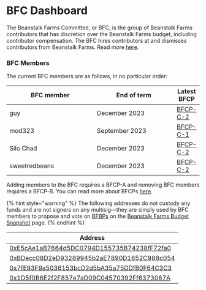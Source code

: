 # BFC Dashboard

The Beanstalk Farms Committee, or BFC, is the group of Beanstalk Farms contributors that has discretion over the Beanstalk Farms budget, including contributor compensation. The BFC hires contributors at and dismisses contributors from Beanstalk Farms. Read more [here](./#beanstalk-farms-committee).

### **BFC Members**

The current BFC members are as follows, in no particular order:

<table><thead><tr><th width="217">BFC member</th><th width="198">End of term</th><th>Latest BFCP</th></tr></thead><tbody><tr><td>guy</td><td>December 2023</td><td><a href="https://github.com/BeanstalkFarms/Beanstalk-Governance-Proposals/blob/master/bfcp/bfcp-c-2-term-extension-q4-2022.md">BFCP-C-2</a></td></tr><tr><td>mod323</td><td>September 2023</td><td><a href="https://github.com/BeanstalkFarms/Beanstalk-Governance-Proposals/blob/master/bfcp/bfcp-c-1-term-extension-q3-2022.md">BFCP-C-1</a></td></tr><tr><td>Silo Chad</td><td>December 2023</td><td><a href="https://github.com/BeanstalkFarms/Beanstalk-Governance-Proposals/blob/master/bfcp/bfcp-c-2-term-extension-q4-2022.md">BFCP-C-2</a></td></tr><tr><td>sweetredbeans</td><td>December 2023</td><td><a href="https://github.com/BeanstalkFarms/Beanstalk-Governance-Proposals/blob/master/bfcp/bfcp-c-2-term-extension-q4-2022.md">BFCP-C-2</a></td></tr></tbody></table>

Adding members to the BFC requires a BFCP-A and removing BFC members requires a BFCP-B. You can read more about BFCPs [here](../proposals.md#bfcp).

{% hint style="warning" %}
The following addresses do not custody any funds and are not signers on any multisig—they are simply used by BFC members to propose and vote on [BFBPs](../proposals.md#bfbp) on the [Beanstalk Farms Budget Snapshot](https://snapshot.org/#/beanstalkfarmsbudget.eth) page.
{% endhint %}

| Address                                                                                                                 |
| ----------------------------------------------------------------------------------------------------------------------- |
| [0xE5cAe1aB7664d5DC0794D155735B74238fF72fa0](https://snapshot.org/#/profile/0xE5cAe1aB7664d5DC0794D155735B74238fF72fa0) |
| [0xBDecc08D2eD93289945b2aE7890D1652C988c054](https://snapshot.org/#/profile/0xBDecc08D2eD93289945b2aE7890D1652C988c054) |
| [0x7fE93F9a5036153bcD2d5bA35a75DDfB0F64C3C3](https://snapshot.org/#/profile/0x7fE93F9a5036153bcD2d5bA35a75DDfB0F64C3C3) |
| [0x1D5f0B6E2f2F857e7aD09C04570392Ff6373067A](https://snapshot.org/#/profile/0x1D5f0B6E2f2F857e7aD09C04570392Ff6373067A) |
